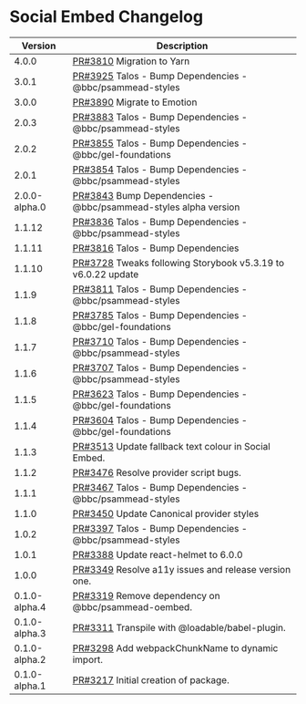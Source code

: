 # Social Embed Changelog

| Version       | Description                                                                                                 |
| ------------- | ---------------------------------------------------------------------------------------------------------   |
| 4.0.0         | [PR#3810](https://github.com/bbc/psammead/pull/3810) Migration to Yarn                                      |
| 3.0.1         | [PR#3925](https://github.com/bbc/psammead/pull/3925) Talos - Bump Dependencies - @bbc/psammead-styles       |
| 3.0.0         | [PR#3890](https://github.com/bbc/psammead/pull/3890) Migrate to Emotion                                     |
| 2.0.3         | [PR#3883](https://github.com/bbc/psammead/pull/3883) Talos - Bump Dependencies - @bbc/psammead-styles       |
| 2.0.2         | [PR#3855](https://github.com/bbc/psammead/pull/3855) Talos - Bump Dependencies - @bbc/gel-foundations       |
| 2.0.1         | [PR#3854](https://github.com/bbc/psammead/pull/3854) Talos - Bump Dependencies - @bbc/psammead-styles       |
| 2.0.0-alpha.0 | [PR#3843](https://github.com/bbc/psammead/pull/3843) Bump Dependencies - @bbc/psammead-styles alpha version |
| 1.1.12        | [PR#3836](https://github.com/bbc/psammead/pull/3836) Talos - Bump Dependencies - @bbc/psammead-styles       |
| 1.1.11        | [PR#3816](https://github.com/bbc/psammead/pull/3816) Talos - Bump Dependencies                              |
| 1.1.10        | [PR#3728](https://github.com/bbc/psammead/pull/3728) Tweaks following Storybook v5.3.19 to v6.0.22 update   |
| 1.1.9         | [PR#3811](https://github.com/bbc/psammead/pull/3811) Talos - Bump Dependencies - @bbc/psammead-styles       |
| 1.1.8         | [PR#3785](https://github.com/bbc/psammead/pull/3785) Talos - Bump Dependencies - @bbc/gel-foundations       |
| 1.1.7         | [PR#3710](https://github.com/bbc/psammead/pull/3710) Talos - Bump Dependencies - @bbc/psammead-styles       |
| 1.1.6         | [PR#3707](https://github.com/bbc/psammead/pull/3707) Talos - Bump Dependencies - @bbc/psammead-styles       |
| 1.1.5         | [PR#3623](https://github.com/bbc/psammead/pull/3623) Talos - Bump Dependencies - @bbc/gel-foundations       |
| 1.1.4         | [PR#3604](https://github.com/bbc/psammead/pull/3604) Talos - Bump Dependencies - @bbc/gel-foundations       |
| 1.1.3         | [PR#3513](https://github.com/bbc/psammead/pull/3513) Update fallback text colour in Social Embed.           |
| 1.1.2         | [PR#3476](https://github.com/bbc/psammead/pull/3476) Resolve provider script bugs.                          |
| 1.1.1         | [PR#3467](https://github.com/bbc/psammead/pull/3467) Talos - Bump Dependencies - @bbc/psammead-styles       |
| 1.1.0         | [PR#3450](https://github.com/bbc/psammead/pull/3450) Update Canonical provider styles                       |
| 1.0.2         | [PR#3397](https://github.com/bbc/psammead/pull/3397) Talos - Bump Dependencies - @bbc/psammead-styles       |
| 1.0.1         | [PR#3388](https://github.com/bbc/psammead/pull/3388) Update react-helmet to 6.0.0                           |
| 1.0.0         | [PR#3349](https://github.com/bbc/psammead/pull/3349) Resolve a11y issues and release version one.           |
| 0.1.0-alpha.4 | [PR#3319](https://github.com/bbc/psammead/pull/3319) Remove dependency on @bbc/psammead-oembed.             |
| 0.1.0-alpha.3 | [PR#3311](https://github.com/bbc/psammead/pull/3311) Transpile with @loadable/babel-plugin.                 |
| 0.1.0-alpha.2 | [PR#3298](https://github.com/bbc/psammead/pull/3298) Add webpackChunkName to dynamic import.                |
| 0.1.0-alpha.1 | [PR#3217](https://github.com/bbc/psammead/pull/3217) Initial creation of package.                           |

